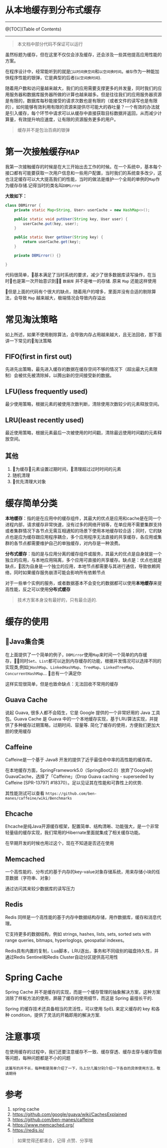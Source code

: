 # 从本地缓存到分布式缓存

---

@[TOC](Table of Contents)

---

> 本文档中部分代码不保证可以运行

虽然标题为缓存，但在这里不仅仅会涉及缓存，还会涉及一些其他提高应用性能的方案。

在程序设计中，经常能听到的就是`以时间换空间`和`以空间换时间`。`缓存`作为一种能加快程序性能的银弹，它是典型的后者(`以空间换时间`).

随着用户数和访问量越来越大，我们的应用需要支撑更多的并发量，同时我们的应用服务器和数据库服务器所做的计算也越来越多。但是往往我们的应用服务器资源是有限的，数据库每秒能接受的请求次数也是有限的（或者文件的读写也是有限的），如何能够有效利用有限的资源来提供尽可能大的吞吐量？一个有效的办法就是引入缓存，每个环节中请求可以从缓存中直接获取目标数据并返回，从而减少计算量，有效提升响应速度，让有限的资源服务更多的用户。

> 缓存并不是包治百病的银弹

# 第一次接触缓存`MAP`

我第一次接触缓存的时候是在大三开始出去工作的时候。在一个系统中，基本每个接口都有可能要获取一次用户信息和一些用户配置，当时我们的系统查多改少，这也注定缓存可以大大提高我们的性能，当时的做法是维护一个全局的单例的`Map`作为缓存存储.记得当时的类名叫`DBMirror`

**大致如下：**

```java
class DBMirror {
    private static Map<String, User> userCache = new HashMap<>();

    public static void putUser(String key, User user) {
        userCache.put(key, user);
    }

    public static User getUser(String key) {
        return userCache.get(key);
    } 

    private DBMirror() {}

}
```

代码很简单，基本满足了当时系统的要求，减少了很多数据库读写操作，在当时也是第一次开始意识到 `数据库` 并不是唯一的存储. 原来 `Map` 还能这样使用

但是上面的代码有个很大的缺点，随着用户的增多，里面并没有合适的剔除算法，会导致 `Map` 越来越大，极端情况会导致内存溢出

# 常见淘汰策略

如上所述，如果不使用剔除算法，会导致内存占用越来越大，且无法回收，那下面讲一下常见的淘汰策略

## FIFO(first in first out)
先进先出策略，最先进入缓存的数据在缓存空间不够的情况下（超出最大元素限制）会被优先被清除掉，以腾出新的空间接受新的数据。

## LFU(less frequently used)
最少使用策略，根据元素的被使用次数判断，清除使用次数较少的元素释放空间。

## LRU(least recently used)
最近使用策略，根据元素最后一次被使用的时间戳，清除最远使用时间戳的元素释放空间。

## 其他

1. 为缓存元素设置过期时间，清理超过过时时间的元素
1. 随机清理
1. 优先清理大对象

# 缓存简单分类

**本地缓存**：指的是在应用中的缓存组件，其最大的优点是应用和cache是在同一个进程内部，请求缓存非常快速，没有过多的网络开销等，在单应用不需要集群支持或者集群情况下各节点无需互相通知的场景下使用本地缓存较合适；同时，它的缺点也是应为缓存跟应用程序耦合，多个应用程序无法直接的共享缓存，各应用或集群的各节点都需要维护自己的单独缓存，对内存是一种浪费。

**分布式缓存**：指的是与应用分离的缓存组件或服务，其最大的优点是自身就是一个独立的应用，与本地应用隔离，多个应用可直接的共享缓存。缺点是：优点也就是缺点，因为自身是一个独立的应用，本地节点都需要与其进行通信，导致依赖网络，同时如果缓存服务崩溃可能会影响所有依赖节点

对于一些单个实例的服务，或者数据基本不会变化的数据都可以使用**本地缓存**来提高性能，反之可以使用**分布式缓存**

> 技术方案本身没有最好的，只有最合适的.

# 缓存的使用

## Java集合类

在上面提供了一个简单的例子，`DBMirror`使用`Map`来时间一个简单的内存缓存，同时`Set`、`List`都可以达到内存缓存的功能，根据并发情况可以选择不同的实现类,例如`HashMap`、`LinkedHashMap`、`TreeMap`、`LinkedTreeMap`、`ConcurrentHashMap`... 总有一个满足你

这样实现很简单，但是也致命缺点：无法回收不常用的缓存

## Guava Cache

说起 Guava, 很多人都不会陌生，它是 Google 提供的一个非常好用的 Java 工具包。Guava Cache 是 Guava 中的一个本地缓存实现，基于LRU算法实现，并提供了多种缓存过期策略，过期时间、容量等. 简化了缓存的使用，方便我们更加大胆的使用缓存

## Caffeine

Caffeine是一个基于 Java8 开发的提供了近乎最佳命中率的高性能的缓存库。

在本地缓存方面，SpringFramework5.0（SpringBoot2.0）放弃了Google的GuavaCache，选择了「Caffeine」（Drop Guava caching - superseded by Caffeine [SPR-13797] #18370）。足以见证其在性能和可靠性上的优势.

其性能测试可以查看 `https://github.com/ben-manes/caffeine/wiki/Benchmarks`

## Ehcache

Ehcache是纯Java开源缓存框架，配置简单、结构清晰、功能强大，是一个非常轻量级的缓存实现，我们常用的Hibernate里面就集成了相关缓存功能。

在早期开发的时候也用过这个，现在不知道是否还在使用

## Memcached

一个高性能的、分布式的基于内存的key-value对象存储系统，用来存储小块的任意数据（字符串、对象）

通过访问其来较少数据库的读写压力

## Redis

Redis 同样是一个高性能的基于内存中数据结构存储，用作数据库，缓存和消息代理。 

它支持更多的数据结构，例如 strings, hashes, lists, sets, sorted sets with range queries, bitmaps, hyperloglogs, geospatial indexes。 

Redis具有内置的复制，Lua脚本，LRU逐出，事务和不同级别的磁盘持久性，并通过Redis Sentinel和Redis Cluster自动分区提供高可用性

# Spring Cache

Spring Cache 并不是缓存的实现，而是一个缓存管理的抽象解决方案，这种方案消除了样板方法的使用，屏蔽了缓存的使用细节，而这是 Spring 最擅长干的.

Spring 的缓存技术还具备相当的灵活性，可以使用 SpEL 来定义缓存的 key 和各种 condition，提供了灵活的开箱即用的解决方案.

# 注意事项

在使用缓存的过程中，我们还要注意缓存不一致、缓存穿透、缓存击穿与缓存雪崩等问题，每种问题都是不小的问题


    这篇写的并不长，每种都是简单介绍了一下，马上分几篇分别介绍一下各自的具体使用方法，敬请期待

# 参考

1. spring cache
2. https://github.com/google/guava/wiki/CachesExplained
3. https://github.com/ben-manes/caffeine
4. https://www.memcached.org/
5. https://redis.io/


> 如果觉得还都凑合，记得 点赞、分享哦

